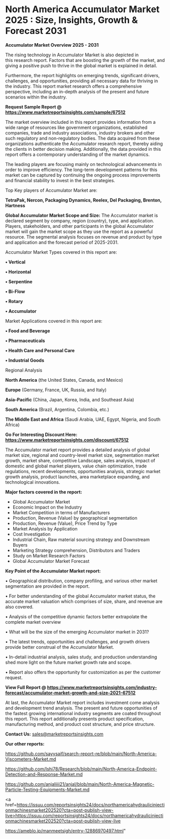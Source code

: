 # North America Accumulator Market 2025 : Size, Insights, Growth & Forecast 2031

<Strong> Accumulator Market Overview 2025 - 2031</strong>

The rising technology in Accumulator Market is also depicted in this research report. Factors that are boosting the growth of the market, and giving a positive push to thrive in the global market is explained in detail.

Furthermore, the report highlights on emerging trends, significant drivers, challenges, and opportunities, providing all necessary data for thriving in the industry. This report market research offers a comprehensive perspective, including an in-depth analysis of the present and future scenarios within the industry.

<strong>Request Sample Report @ <a href=https://www.marketreportsinsights.com/sample/67512>https://www.marketreportsinsights.com/sample/67512</a></strong>

The market overview included in this report provides information from a wide range of resources like government organizations, established companies, trade and industry associations, industry brokers and other such regulatory and non-regulatory bodies. The data acquired from these organizations authenticate the Accumulator research report, thereby aiding the clients in better decision making. Additionally, the data provided in this report offers a contemporary understanding of the market dynamics.

The leading players are focusing mainly on technological advancements in order to improve efficiency. The long-term development patterns for this market can be captured by continuing the ongoing process improvements and financial stability to invest in the best strategies.

Top Key players of Accumulator Market are:

<strong>TetraPak, Nercon, Packaging Dynamics, Reelex, Del Packaging, Brenton, Hartness</strong>

<strong><b>Global Accumulator Market Scope and Size:</b></strong>
The Accumulator market is declared segment by company, region (country), type, and application. Players, stakeholders, and other participants in the global Accumulator market will gain the market scope as they use the report as a powerful resource. The segmental analysis focuses on revenue and product by type and application and the forecast period of 2025-2031.

Accumulator Market Types covered in this report are:

<strong>• Vertical

• Horizontal

• Serpentine

• Bi-Flow

• Rotary

• Accumulator</strong>

Market Applications covered in this report are:

<strong>• Food and Beverage

• Pharmaceuticals

• Health Care and Personal Care

• Industrial Goods</strong> 

Regional Analysis

<strong>North America</strong> (the United States, Canada, and Mexico)

<strong>Europe</strong> (Germany, France, UK, Russia, and Italy)

<strong>Asia-Pacific</strong> (China, Japan, Korea, India, and Southeast Asia)

<strong>South America</strong> (Brazil, Argentina, Colombia, etc.)

<strong>The Middle East and Africa</strong> (Saudi Arabia, UAE, Egypt, Nigeria, and South Africa)

<strong>Go For Interesting Discount Here: <a href=https://www.marketreportsinsights.com/discount/67512>https://www.marketreportsinsights.com/discount/67512</a></strong>

The Accumulator market report provides a detailed analysis of global market size, regional and country-level market size, segmentation market growth, market share, competitive Landscape, sales analysis, impact of domestic and global market players, value chain optimization, trade regulations, recent developments, opportunities analysis, strategic market growth analysis, product launches, area marketplace expanding, and technological innovations.

<strong><b>Major factors covered in the report:</b></strong>
<ul>
  <li>Global Accumulator Market </li>
  <li>Economic Impact on the Industry</li>
  <li>Market Competition in terms of Manufacturers</li>
  <li>Production, Revenue (Value) by geographical segmentation</li>
  <li>Production, Revenue (Value), Price Trend by Type</li>
  <li>Market Analysis by Application</li>
  <li>Cost Investigation</li>
  <li>Industrial Chain, Raw material sourcing strategy and Downstream Buyers</li>
  <li>Marketing Strategy comprehension, Distributors and Traders</li>
  <li>Study on Market Research Factors</li>
  <li>Global Accumulator Market Forecast</li>
</ul>

<strong><b>Key Point of the Accumulator Market report:</b></strong>

• Geographical distribution, company profiling, and various other market segmentation are provided in the report.

• For better understanding of the global Accumulator market status, the accurate market valuation which comprises of size, share, and revenue are also covered.

• Analysis of the competitive dynamic factors better extrapolate the complete market overview

• What will be the size of the emerging Accumulator market in 2031?

• The latest trends, opportunities and challenges, and growth drivers provide better construal of the Accumulator Market.

• In-detail industrial analysis, sales study, and production understanding shed more light on the future market growth rate and scope.

• Report also offers the opportunity for customization as per the customer request.

<strong><b>View Full Report @ <a href=https://www.marketreportsinsights.com/industry-forecast/accumulator-market-growth-and-size-2021-67512>https://www.marketreportsinsights.com/industry-forecast/accumulator-market-growth-and-size-2021-67512</a></b></strong>


At last, the Accumulator Market report includes investment come analysis and development trend analysis. The present and future opportunities of the fastest growing international industry segments are coated throughout this report. This report additionally presents product specification, manufacturing method, and product cost structure, and price structure.

<strong>Contact Us:</strong>
sales@marketreportsinsights.com

<strong>Our other reports:</strong>

<a href=https://github.com/sayysaif/search-report-re/blob/main/North-America-Viscometers-Market.md>https://github.com/sayysaif/search-report-re/blob/main/North-America-Viscometers-Market.md</a>

<a href=https://github.com/Ishi78/Research/blob/main/North-America-Endpoint-Detection-and-Response-Market.md>https://github.com/Ishi78/Research/blob/main/North-America-Endpoint-Detection-and-Response-Market.md</a>

<a href=https://github.com/anjaliiii21/anjal/blob/main/North-America-Magnetic-Particle-Testing-Equipments-Market.md>https://github.com/anjaliiii21/anjal/blob/main/North-America-Magnetic-Particle-Testing-Equipments-Market.md</a>

<a href=https://issuu.com/reportsinsights24/docs/northamericahydraulicinjectionmachinesmarket202520?cta=post-publish-view-live>https://issuu.com/reportsinsights24/docs/northamericahydraulicinjectionmachinesmarket202520?cta=post-publish-view-live</a>

<a href=https://ameblo.jp/manmeetsigh/entry-12886970497.html>https://ameblo.jp/manmeetsigh/entry-12886970497.html</a>"
